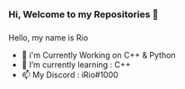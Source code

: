 ### Hi, Welcome to my Repositories 👋

###
Hello, my name is Rio
- 🔭 i'm Currently Working on C++ & Python
- 🌱 I’m currently learning : C++
- 📫 My Discord : iRio#1000
###
